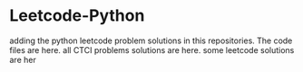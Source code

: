 # Leetcode-Python
adding the python leetcode problem solutions in this repositories. 
The code files are here.
all CTCI problems solutions are here.
some leetcode solutions are her





























































































































































































































































































































































































































































































































































































